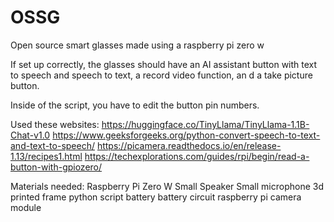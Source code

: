 # OSSG
Open source smart glasses made using a raspberry pi zero w

If set up correctly, the glasses should have an AI assistant button
with text to speech and speech to text, a record video function, an
d a take picture button.

Inside of the script, you have to edit the button pin numbers.

Used these websites:
https://huggingface.co/TinyLlama/TinyLlama-1.1B-Chat-v1.0
https://www.geeksforgeeks.org/python-convert-speech-to-text-and-text-to-speech/
https://picamera.readthedocs.io/en/release-1.13/recipes1.html
https://techexplorations.com/guides/rpi/begin/read-a-button-with-gpiozero/

Materials needed:
Raspberry Pi Zero W
Small Speaker
Small microphone
3d printed frame
python script
battery
battery circuit
raspberry pi camera module
